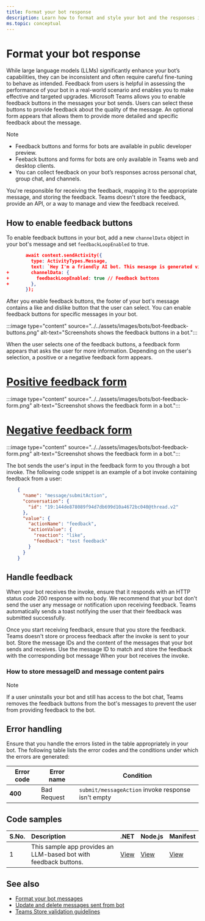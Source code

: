 ```yaml
---
title: Format your bot response
description: Learn how to format and style your bot and the responses it generates for users.
ms.topic: conceptual
---
```


# Format your bot response

While large language models (LLMs) significantly enhance your bot’s capabilities, they can be inconsistent and often require careful fine-tuning to behave as intended. Feedback from users is helpful in assessing the performance of your bot in a real-world scenario and enables you to make effective and targeted upgrades. Microsoft Teams allows you to enable feedback buttons in the messages your bot sends. Users can select these buttons to provide feedback about the quality of the message. An optional form appears that allows them to provide more detailed and specific feedback about the message.

> [!NOTE]
>
> * Feedback buttons and forms for bots are available in public developer preview.
> * Feeback buttons and forms for bots are only available in Teams web and desktop clients.
> * You can collect feedback on your bot’s responses across personal chat, group chat, and channels.

You're responsible for receiving the feedback, mapping it to the appropriate message, and storing the feedback. Teams doesn't store the feedback, provide an API, or a way to manage and view the feedback received.

## How to enable feedback buttons

To enable feedback buttons in your bot, add a new `channelData` object in your bot's message and set `feedbackLoopEnabled` to true.

```json
       await context.sendActivity({
         type: ActivityTypes.Message,
         text: `Hey I'm a friendly AI bot. This mesasge is generated via AI - ${txt}`,
+        channelData: {
+          feedbackLoopEnabled: true // Feedback buttons 
+        },
       });
```

After you enable feedback buttons, the footer of your bot's message contains a like and dislike button that the user can select. You can enable feedback buttons for specific messages in your bot.

:::image type="content" source="../../assets/images/bots/bot-feedback-buttons.png" alt-text="Screenshots shows the feedback buttons in a bot.":::

When the user selects one of the feedback buttons, a feedback form appears that asks the user for more information. Depending on the user's selection, a positive or a negative feedback form appears.

# [Positive feedback form](#tab/pos)

:::image type="content" source="../../assets/images/bots/bot-feedback-form.png" alt-text="Screenshot shows the feedback form in a bot.":::

# [Negative feedback form](#tab/neg)

:::image type="content" source="../../assets/images/bots/bot-feedback-form.png" alt-text="Screenshot shows the feedback form in a bot.":::

The bot sends the user's input in the feedback form to you through a bot invoke. The following code snippet is an example of a bot invoke containing feedback from a user:

```json
    {
      "name": "message/submitAction",
      "conversation": {
        "id": "19:144de878089f94d7db699d10a4672bc040@thread.v2"
      },
      "value": {
        "actionName": "feedback",
        "actionValue": {
          "reaction": "like",
          "feedback": "test feedback"
        }
      }
    }
```

## Handle feedback

When your bot receives the invoke, ensure that it responds with an HTTP status code 200 response with no body. We recommend that your bot don't send the user any message or notification upon receiving feedback. Teams automatically sends a toast notifying the user that their feedback was submitted successfully.

Once you start receiving feedback, ensure that you store the feedback. Teams doesn't store or process feedback after the invoke is sent to your bot. Store the message IDs and the content of the messages that your bot sends and receives. Use the message ID to match and store the feedback with the corresponding bot message When your bot receives the invoke.

### How to store messageID and message content pairs

> [!NOTE]
> If a user uninstalls your bot and still has access to the bot chat, Teams removes the feedback buttons from the bot's messages to prevent the user from providing feedback to the bot.

## Error handling

Ensure that you handle the errors listed in the table appropriately in your bot. The following table lists the error codes and the conditions under which the errors are generated:

| Error code | Error name | Condition |
| --------- | --------------- | -------- |
| **400** | Bad Request | `submit/messageAction` invoke response isn't empty |

## Code samples

| S.No. | Description | .NET | Node.js | Manifest |
|:--|:--|:--|---|---|
| 1 | This sample app provides an LLM-based bot with feedback buttons. | [View](https://github.com/OfficeDev/Microsoft-Teams-Samples) | [View](https://github.com/OfficeDev/Microsoft-Teams-Samples) | [View](https://github.com/OfficeDev/Microsoft-Teams-Samples) |

## See also

* [Format your bot messages](format-your-bot-messages.md)
* [Update and delete messages sent from bot](update-and-delete-bot-messages.md)
* [Teams Store validation guidelines](../../concepts/deploy-and-publish/appsource/prepare/teams-store-validation-guidelines.md)
